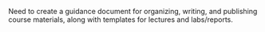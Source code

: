 Need to create a guidance document for organizing, writing, and publishing course materials, along with templates for lectures and labs/reports. 
